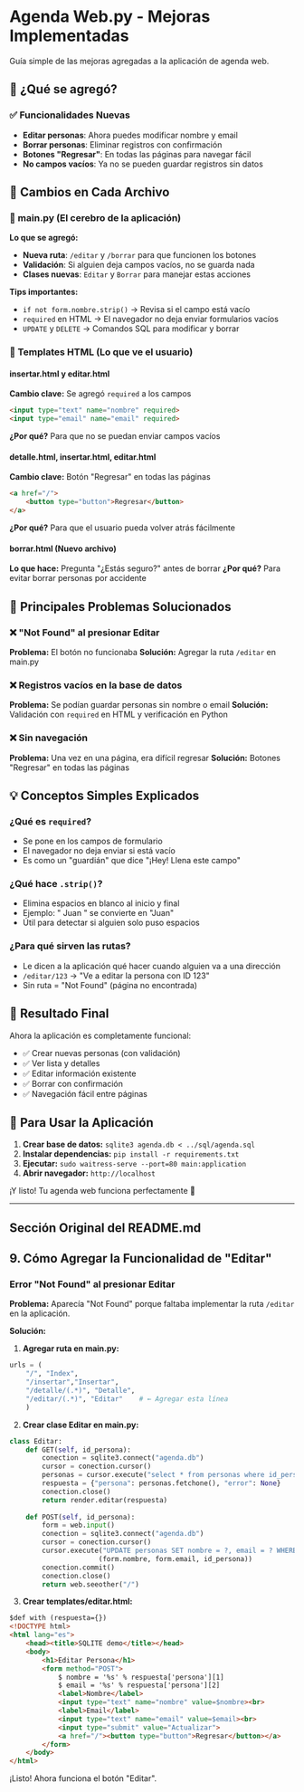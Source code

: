 # Agenda Web.py - Mejoras Implementadas

Guía simple de las mejoras agregadas a la aplicación de agenda web.

## 🎯 ¿Qué se agregó?

### ✅ Funcionalidades Nuevas
- **Editar personas**: Ahora puedes modificar nombre y email
- **Borrar personas**: Eliminar registros con confirmación
- **Botones "Regresar"**: En todas las páginas para navegar fácil
- **No campos vacíos**: Ya no se pueden guardar registros sin datos

## 📝 Cambios en Cada Archivo

### 🔧 main.py (El cerebro de la aplicación)

**Lo que se agregó:**
- **Nueva ruta**: `/editar` y `/borrar` para que funcionen los botones
- **Validación**: Si alguien deja campos vacíos, no se guarda nada
- **Clases nuevas**: `Editar` y `Borrar` para manejar estas acciones

**Tips importantes:**
- `if not form.nombre.strip()` → Revisa si el campo está vacío
- `required` en HTML → El navegador no deja enviar formularios vacíos
- `UPDATE` y `DELETE` → Comandos SQL para modificar y borrar

### 🎨 Templates HTML (Lo que ve el usuario)

#### insertar.html y editar.html
**Cambio clave:** Se agregó `required` a los campos
```html
<input type="text" name="nombre" required>
<input type="email" name="email" required>
```
**¿Por qué?** Para que no se puedan enviar campos vacíos

#### detalle.html, insertar.html, editar.html
**Cambio clave:** Botón "Regresar" en todas las páginas
```html
<a href="/">
    <button type="button">Regresar</button>
</a>
```
**¿Por qué?** Para que el usuario pueda volver atrás fácilmente

#### borrar.html (Nuevo archivo)
**Lo que hace:** Pregunta "¿Estás seguro?" antes de borrar
**¿Por qué?** Para evitar borrar personas por accidente

## 🚫 Principales Problemas Solucionados

### ❌ "Not Found" al presionar Editar
**Problema:** El botón no funcionaba
**Solución:** Agregar la ruta `/editar` en main.py

### ❌ Registros vacíos en la base de datos
**Problema:** Se podían guardar personas sin nombre o email
**Solución:** Validación con `required` en HTML y verificación en Python

### ❌ Sin navegación
**Problema:** Una vez en una página, era difícil regresar
**Solución:** Botones "Regresar" en todas las páginas

## 💡 Conceptos Simples Explicados

### ¿Qué es `required`?
- Se pone en los campos de formulario
- El navegador no deja enviar si está vacío
- Es como un "guardián" que dice "¡Hey! Llena este campo"

### ¿Qué hace `.strip()`?
- Elimina espacios en blanco al inicio y final
- Ejemplo: "  Juan  " se convierte en "Juan"
- Útil para detectar si alguien solo puso espacios

### ¿Para qué sirven las rutas?
- Le dicen a la aplicación qué hacer cuando alguien va a una dirección
- `/editar/123` → "Ve a editar la persona con ID 123"
- Sin ruta = "Not Found" (página no encontrada)

## 🎯 Resultado Final

Ahora la aplicación es completamente funcional:
- ✅ Crear nuevas personas (con validación)
- ✅ Ver lista y detalles
- ✅ Editar información existente
- ✅ Borrar con confirmación
- ✅ Navegación fácil entre páginas

## 🚀 Para Usar la Aplicación

1. **Crear base de datos:** `sqlite3 agenda.db < ../sql/agenda.sql`
2. **Instalar dependencias:** `pip install -r requirements.txt`  
3. **Ejecutar:** `sudo waitress-serve --port=80 main:application`
4. **Abrir navegador:** `http://localhost`

¡Y listo! Tu agenda web funciona perfectamente 🎉

---

## Sección Original del README.md

## 9. Cómo Agregar la Funcionalidad de "Editar"

### Error "Not Found" al presionar Editar
**Problema:** Aparecía "Not Found" porque faltaba implementar la ruta `/editar` en la aplicación.

**Solución:**

1. **Agregar ruta en main.py:**
```python
urls = (
    "/", "Index",
    "/insertar","Insertar", 
    "/detalle/(.*)", "Detalle",
    "/editar/(.*)", "Editar"    # ← Agregar esta línea
    )
```

2. **Crear clase Editar en main.py:**
```python
class Editar:
    def GET(self, id_persona):
        conection = sqlite3.connect("agenda.db")
        cursor = conection.cursor()
        personas = cursor.execute("select * from personas where id_persona = ?;", (id_persona,))
        respuesta = {"persona": personas.fetchone(), "error": None}
        conection.close()
        return render.editar(respuesta)
    
    def POST(self, id_persona):
        form = web.input()
        conection = sqlite3.connect("agenda.db")
        cursor = conection.cursor()
        cursor.execute("UPDATE personas SET nombre = ?, email = ? WHERE id_persona = ?;", 
                      (form.nombre, form.email, id_persona))
        conection.commit()
        conection.close()
        return web.seeother("/")
```

3. **Crear templates/editar.html:**
```html
$def with (respuesta={})
<!DOCTYPE html>
<html lang="es">
    <head><title>SQLITE demo</title></head>
    <body>
        <h1>Editar Persona</h1>
        <form method="POST">
            $ nombre = '%s' % respuesta['persona'][1]
            $ email = '%s' % respuesta['persona'][2]
            <label>Nombre</label>
            <input type="text" name="nombre" value=$nombre><br>
            <label>Email</label>
            <input type="text" name="email" value=$email><br>
            <input type="submit" value="Actualizar">
            <a href="/"><button type="button">Regresar</button></a>
        </form>
    </body>
</html>
```

¡Listo! Ahora funciona el botón "Editar".
